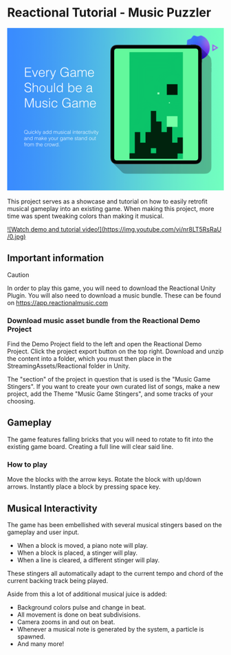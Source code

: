 # Reactional Tutorial - Music Puzzler

![Alt text](MusicalPuzzler.jpg?raw=true "Title")

This project serves as a showcase and tutorial on how to easily retrofit musical gameplay into an existing game. When making this project, more time was spent tweaking colors than making it musical.

[![Watch demo and tutorial video!](https://img.youtube.com/vi/nr8LT5RsRaU
/0.jpg)](https://www.youtube.com/watch?v=nr8LT5RsRaU)


## Important information

> [!CAUTION]
> In order to play this game, you will need to download the Reactional Unity Plugin.
> You will also need to download a music bundle.
> These can be found on https://app.reactionalmusic.com 

### Download music asset bundle from the Reactional Demo Project
Find the Demo Project field to the left and open the Reactional Demo Project. Click the project export button on the top right. Download and unzip the content into a folder, which you must then place in the StreamingAssets/Reactional folder in Unity.

The "section" of the project in question that is used is the "Music Game Stingers". If you want to create your own curated list of songs, make a new project, add the Theme "Music Game Stingers", and some tracks of your choosing.

## Gameplay

The game features falling bricks that you will need to rotate to fit into the existing game board. Creating a full line will clear said line.

### How to play

Move the blocks with the arrow keys. Rotate the block with up/down arrows. Instantly place a block by pressing space key.

## Musical Interactivity

The game has been embellished with several musical stingers based on the gameplay and user input.

- When a block is moved, a piano note will play.
- When a block is placed, a stinger will play.
- When a line is cleared, a different stinger will play.

These stingers all automatically adapt to the current tempo and chord of the current backing track being played.

Aside from this a lot of additional musical juice is added:

- Background colors pulse and change in beat.
- All movement is done on beat subdivisions.
- Camera zooms in and out on beat.
- Whenever a musical note is generated by the system, a particle is spawned.
- And many more!